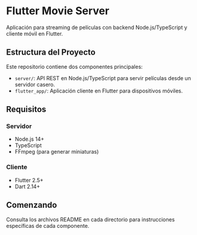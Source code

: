 # Flutter Movie Server

Aplicación para streaming de películas con backend Node.js/TypeScript y cliente móvil en Flutter.

## Estructura del Proyecto

Este repositorio contiene dos componentes principales:

- `server/`: API REST en Node.js/TypeScript para servir películas desde un servidor casero.
- `flutter_app/`: Aplicación cliente en Flutter para dispositivos móviles.

## Requisitos

### Servidor
- Node.js 14+
- TypeScript
- FFmpeg (para generar miniaturas)

### Cliente
- Flutter 2.5+
- Dart 2.14+

## Comenzando

Consulta los archivos README en cada directorio para instrucciones específicas de cada componente.
